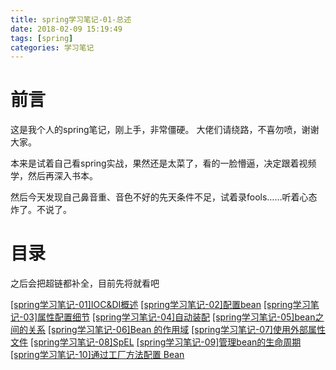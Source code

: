 ```yaml
---
title: spring学习笔记-01-总述
date: 2018-02-09 15:19:49
tags: [spring]
categories: 学习笔记
---
```


# 前言
这是我个人的spring笔记，刚上手，非常僵硬。
大佬们请绕路，不喜勿喷，谢谢大家。

本来是试着自己看spring实战，果然还是太菜了，看的一脸懵逼，决定跟着视频学，然后再深入书本。

然后今天发现自己鼻音重、音色不好的先天条件不足，试着录fools……听着心态炸了。不说了。

<!-- more -->

# 目录

之后会把超链都补全，目前先将就看吧

[[spring学习笔记-01]IOC&DI概述]()
[[spring学习笔记-02]配置bean]()
[[spring学习笔记-03]属性配置细节]()
[[spring学习笔记-04]自动装配]()
[[spring学习笔记-05]bean之间的关系]()
[[spring学习笔记-06]Bean 的作用域]()
[[spring学习笔记-07]使用外部属性文件]()
[[spring学习笔记-08]SpEL]()
[[spring学习笔记-09]管理bean的生命周期]()
[[spring学习笔记-10]通过工厂方法配置 Bean]()
